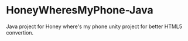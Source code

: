 # HoneyWheresMyPhone-Java
Java project for Honey where's my phone unity project for better HTML5 convertion.

